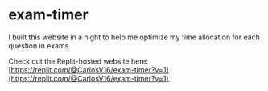 # exam-timer
I built this website in a night to help me optimize my time allocation for each question in exams.  

Check out the Replit-hosted website here: 
[https://replit.com/@CarlosV16/exam-timer?v=1](https://replit.com/@CarlosV16/exam-timer?v=1)